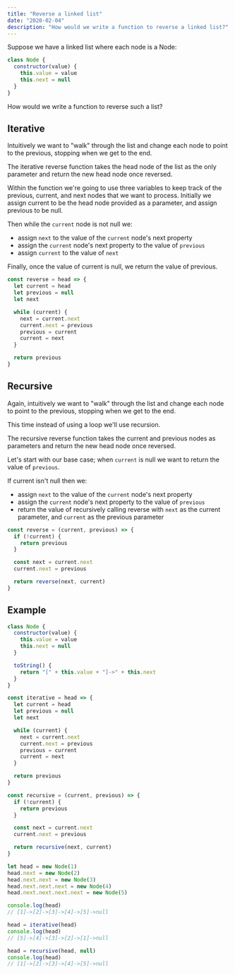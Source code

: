 ```yaml
---
title: "Reverse a linked list"
date: "2020-02-04"
description: "How would we write a function to reverse a linked list?"
---
```


Suppose we have a linked list where each node is a Node:

```javascript
class Node {
  constructor(value) {
    this.value = value
    this.next = null
  }
}
```

How would we write a function to reverse such a list?

## Iterative

Intuitively we want to "walk" through the list and change each node to point to the previous, stopping when we get to the end.

The iterative reverse function takes the head node of the list as the only parameter and return the new head node once reversed.

Within the function we're going to use three variables to keep track of the previous, current, and next nodes that we want to process. Initially we assign current to be the head node provided as a parameter, and assign previous to be null.

Then while the `current` node is not null we:

- assign `next` to the value of the `current` node's next property
- assign the `current` node's next property to the value of `previous`
- assign `current` to the value of `next`

Finally, once the value of current is null, we return the value of previous.

```javascript
const reverse = head => {
  let current = head
  let previous = null
  let next

  while (current) {
    next = current.next
    current.next = previous
    previous = current
    current = next
  }

  return previous
}
```

## Recursive

Again, intuitively we want to "walk" through the list and change each node to point to the previous, stopping when we get to the end.

This time instead of using a loop we'll use recursion.

The recursive reverse function takes the current and previous nodes as parameters and return the new head node once reversed.

Let's start with our base case; when `current` is null we want to return the value of `previous`.

If current isn't null then we:

- assign `next` to the value of the `current` node's next property
- assign the `current` node's next property to the value of `previous`
- return the value of recursively calling reverse with `next` as the current parameter, and `current` as the previous parameter

```javascript
const reverse = (current, previous) => {
  if (!current) {
    return previous
  }

  const next = current.next
  current.next = previous

  return reverse(next, current)
}
```

## Example

```javascript
class Node {
  constructor(value) {
    this.value = value
    this.next = null
  }

  toString() {
    return "[" + this.value + "]->" + this.next
  }
}

const iterative = head => {
  let current = head
  let previous = null
  let next

  while (current) {
    next = current.next
    current.next = previous
    previous = current
    current = next
  }

  return previous
}

const recursive = (current, previous) => {
  if (!current) {
    return previous
  }

  const next = current.next
  current.next = previous

  return recursive(next, current)
}

let head = new Node(1)
head.next = new Node(2)
head.next.next = new Node(3)
head.next.next.next = new Node(4)
head.next.next.next.next = new Node(5)

console.log(head)
// [1]->[2]->[3]->[4]->[5]->null

head = iterative(head)
console.log(head)
// [5]->[4]->[3]->[2]->[1]->null

head = recursive(head, null)
console.log(head)
// [1]->[2]->[3]->[4]->[5]->null
```

